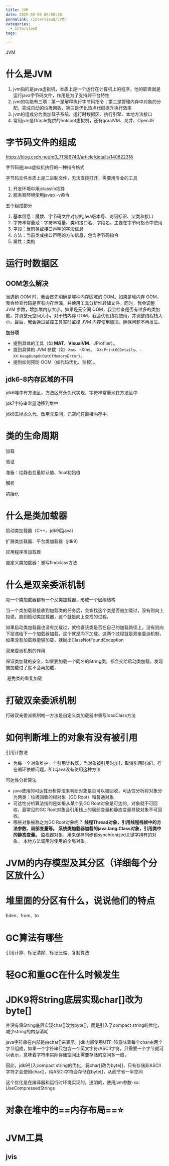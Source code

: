 ```yaml
---
title: JVM
date: 2025-03-03 09:58:58
permalink: /InterviewQ/JVM/
categories:
  - InterviewQ
tags:
  - 
---
```

JVM

# 什么是JVM

1. jvm指的是java虚拟机，本质上是一个运行在计算机上的程序，他的职责就是运行java字节码文件，作用是为了支持跨平台特性
2. jvm的功能有三项：第一是解释执行字节码指令；第二是管理内存中对象的分配，完成自动的垃圾回收，第三是优化热点代码提升执行效率
3. jvm的组成分为类加载子系统、运行时数据区、执行引擎、本地方法接口
4. 常用jvm是Oracle提供的hotspot虚拟机，还有graalVM、龙井、OpenJ9

# 字节码文件的组成

https://blog.csdn.net/m0_71386740/article/details/140822318

字节码是java虚拟机执行的一种指令格式

字节码文件本质上是二进制文件，无法直接打开，需要用专业的工具

1. 开发环境中用jclasslib插件
2. 服务器环境使用javap -v命令

五个组成部分

1. 基本信息：魔数、字节码文件对应的java版本号、访问标识、父类和接口
2. 字符串常量池：字符串常量、类和接口名、字段名，主要在字节码指令中使用
3. 字段：当前类或接口声明的字段信息
4. 方法：当前类或接口声明的方法信息，包含字节码指令
5. 属性：类的

# 运行时数据区

## OOM怎么解决

当遇到 OOM 时，我会首先明确是哪种内存区域的 OOM。如果是堆内存 OOM，我会检查代码是否有内存泄漏，并使用工具分析堆转储文件。同时，我会调整 JVM 参数，增加堆内存大小。如果是元空间 OOM，我会检查是否有过多的类加载，并调整元空间大小。对于栈内存 OOM，我会优化线程使用，并调整线程栈大小。最后，我会通过监控工具实时监控 JVM 内存使用情况，确保问题不再发生。

**加分项**

- 提到具体的工具（如 **MAT**、**VisualVM**、JProfiler）。
- 提到具体的 JVM 参数（如 `-Xmx`、-Xms、`-XX:PrintGCDetails`、`-XX:HeapDumpOnOutOfMomoryError`）。
- 提到如何预防 OOM（如代码优化、监控）。

## jdk6-8内存区域的不同

jdk6堆中有方法区，方法区有永久代实现，字符串常量池在方法区中

jdk7字符串常量池移到堆中

jdk8去掉永久代，改用元空间，元空间在直接内存中，

# 类的生命周期

加载

验证

准备：给静态变量默认值、final初始值

解析

初始化

# 什么是类加载器

启动类加载器（C++、jdk9后java）

扩展类加载器、平台类加载器（jdk9）

应用程序类加载器

自定义类加载器：重写findclass方法

# 什么是双亲委派机制

每一个类加载器都有一个父类加载器，形成一个层级结构

当一个类加载器接收到加载类的任务后，会查找这个类是否被加载过，没有则向上投递，直到启动类加载器，这个就是向上查找的过程，

如果启动类加载器也没有加载过，就检查该类是否在自己的加载路径上，没有则向下投递给下一个加载器加载，这个就是向下加载。这两个过程就是双亲委派机制，如果没有加载器能够加载，就抛出ClassNotFoundException

双亲委派机制的作用

​	保证类加载的安全，如果要加载一个同名的String类，都会交给启动类加载，发现被加载过了就不会再加载，

​	避免类的重复加载

# 打破双亲委派机制

打破双亲委派机制唯一方法是自定义类加载器中重写loadClass方法

# 如何判断堆上的对象有没有被引用

引用计数法

- 为每一个对象维护一个引用计数器，当对象被引用时加1，取消引用时减1，存在循环依赖问题，所以java没有使用这种方法

可达性分析算法

- java使用的可达性分析算法来判断对象是否可以被回收，可达性分析将对象分为两类：垃圾回收的根对象（GC Root）和普通对象
- 可达性分析算法指的是如果从某个到GC Root对象是可达的，对象就不可回收，最常见的GC Root对象会引用栈上的局部变量和静态变量导致对象不可回收。
- 哪些对象被称之为GC Root对象呢？
  **线程Thread对象，引用线程栈帧中的方法参数、局部变量等。**
  **系统类加载器加载的java.lang.Class对象，引用类中的静态变量。**
  监视器对象，用来保存同步锁synchronized关键字持有的对象。
  本地方法调用时使用的全局对象。

# JVM的内存模型及其分区（详细每个分区放什么）

# 堆里面的分区有什么，说说他们的特点

Eden、from、to

# GC算法有哪些

引用计算、标记清除、标记压缩、复制算法

# 轻GC和重GC在什么时候发生



# JDK9将String底层实现char[]改为byte[]

并没有将String底层实现char[]改为byte[]，而是引入了compact string的优化，减少string的内存消耗

java字符串在内部是由char[]来表示，jdk内部使用UTF-16意味着每个char由两个字节组成，如果一个字符串只包含一个英文字符/ASCII字符，只需要一个字节就可以表示，意味着字符串实际存储空间比需要存储的空间多一倍，

因此，jdk9引入compact string的优化，将char[]改为byte[]，只有存储非ASCII字符才会使用char[]，纯ASCII字符会存储在byte[]，从而节省一半空间

这个优化是在编译器和运行时环境实现的。透明的，使用jvm参数-xx: UseCompressedStrings

# 对象在堆中的==**内存布局**==⭐



# JVM工具

## jvis
